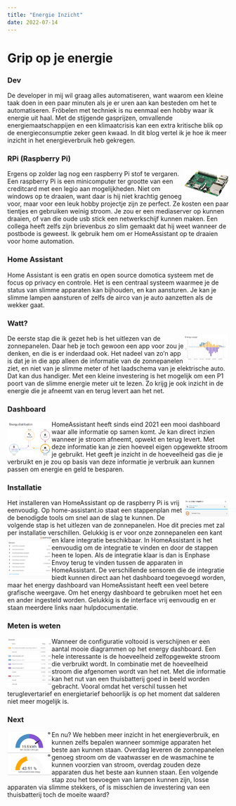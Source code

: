 ```yaml
---
title: "Energie Inzicht"
date: 2022-07-14
---
```

# Grip op je energie

### Dev
De developer in mij wil graag alles automatiseren, want waarom een kleine taak doen in een paar minuten als je er uren aan kan besteden om het te automatiseren. Fröbelen met techniek is nu eenmaal een hobby waar ik energie uit haal. Met de stijgende gasprijzen, omvallende energiemaatschappijen en een klimaatcrisis kan een extra kritische blik op de energieconsumptie zeker geen kwaad. In dit blog vertel ik je hoe ik meer inzicht in het energieverbruik heb gekregen.

### RPi (Raspberry Pi)
<img align="right" width="20%" src="./EnergyInsights_files/image001.jpg">
Ergens op zolder lag nog een raspberry Pi stof te vergaren. Een raspberry Pi is een minicomputer ter grootte van een creditcard met een legio aan mogelijkheden. Niet om windows op te draaien, want daar is hij niet krachtig genoeg voor, maar voor een leuk hobby projectje zijn ze perfect. Ze kosten een paar tientjes en gebruiken weinig stroom. Je zou er een mediaserver op kunnen draaien, of van die oude usb stick een netwerkschijf kunnen maken. Een collega heeft zelfs zijn brievenbus zo slim gemaakt dat hij weet wanneer de postbode is geweest. Ik gebruik hem om er HomeAssistant op te draaien voor home automation.

### Home Assistant
Home Assistant is een gratis en open source domotica systeem met de focus op privacy en controle.
Het is een centraal systeem waarmee je de status van slimme apparaten kan bijhouden, en kan aansturen. Je kan je slimme lampen aansturen of zelfs de airco van je auto aanzetten als de wekker gaat. 

### Watt?
<img align="right" width="20%" src="./EnergyInsights_files/image002.png">
De eerste stap die ik gezet heb is het uitlezen van de zonnepanelen. Daar heb je toch gewoon een app voor zou je denken, en die is er inderdaad ook. Het nadeel van zo’n app is dat je in die app alleen de informatie van de zonnepanelen ziet, en niet van je slimme meter of het laadschema van je elektrische auto. Dat kan dus handiger. Met een kleine investering is het mogelijk om een P1 poort van de slimme energie meter uit te lezen. Zo krijg je ook inzicht in de energie die je afneemt van en terug levert aan het net. 


### Dashboard
<img align="left" width="20%" src="./EnergyInsights_files/image003.png">
HomeAssistant heeft sinds eind 2021 een mooi dashboard waar alle informatie op samen komt. Je kan direct inzien wanneer je stroom afneemt, opwekt en terug levert. Met deze informatie kan je zien hoeveel eigen opgewekte stroom je gebruikt. Het geeft je inzicht in de hoeveelheid gas die je verbruikt en je zou op basis van deze informatie je verbruik aan kunnen passen om energie en geld te besparen.

### Installatie
<img align="right" width="20%" src="./EnergyInsights_files/image004.png">
Het installeren van HomeAssistant op de raspberry Pi is vrij eenvoudig. Op home-assistant.io staat een stappenplan met de benodigde tools om snel aan de slag te kunnen. De volgende stap is het uitlezen van de zonnepanelen. Hoe dit precies met zal per installatie verschillen. Gelukkig is er voor onze zonnepanelen een kant en klare integratie beschikbaar.
<img align="left" width="20%" src="./EnergyInsights_files/image005.png">
 In HomeAssistant is het eenvoudig om de integratie te vinden en door de stappen heen te lopen. Als de integratie klaar is dan is Enphase Envoy terug te vinden tussen de apparaten in HomeAssistant. De verschillende sensoren die de integratie biedt kunnen direct aan het dashboard toegevoegd worden, maar het energy dashboard van HomeAssistant heeft een veel betere grafische weergave. Om het energy dashboard te gebruiken moet het een en ander ingesteld worden. Gelukkig is de interface vrij eenvoudig en er staan meerdere links naar hulpdocumentatie.

### Meten is weten
<img align="left" width="20%" src="./EnergyInsights_files/image006.png">
Wanneer de configuratie voltooid is verschijnen er een aantal mooie diagrammen op het energy dashboard. 
Een hele interessante is de hoeveelheid zelfopgewekte stroom die verbruikt wordt. In combinatie met de hoeveelheid stroom die afgenomen wordt van het net. Met die informatie kan het nut van een thuisbatterij goed in beeld worden gebracht. Vooral omdat het verschil tussen het teruglevertarief en energietarief behoorlijk is op het moment dat salderen niet meer mogelijk is. 

### Next
<img align="left" width="20%" src="./EnergyInsights_files/image007.png">
En nu? We hebben meer inzicht in het energieverbruik, en kunnen zelfs bepalen wanneer sommige apparaten het beste aan kunnen staan. Overdag leveren de zonnepanelen genoeg stroom om de vaatwasser en de wasmachine te kunnen voorzien van stroom, overdag zouden deze apparaten dus het beste aan kunnen staan. 
Een volgende stap zou het toevoegen van lampen kunnen zijn, losse apparaten via slimme stekkers, of is misschien de investering van een thuisbatterij toch de moeite waard? 
